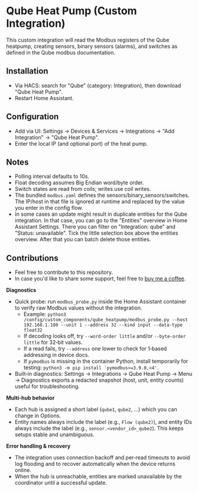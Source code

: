 # Qube Heat Pump (Custom Integration)

This custom integration will read the Modbus registers of the Qube heatpump, creating sensors, binary sensors (alarms), and switches as defined in the Qube modbus documentation.

## Installation
- Via HACS: search for "Qube" (category: Integration), then download "Qube Heat Pump".
- Restart Home Assistant.

## Configuration
- Add via UI: Settings → Devices & Services → Integrations → "Add Integration" → "Qube Heat Pump".
- Enter the local IP (and optional port) of the heat pump.

## Notes
- Polling interval defaults to 10s.
- Float decoding assumes Big Endian word/byte order.
- Switch states are read from coils; writes use coil writes.
- The bundled `modbus.yaml` defines the sensors/binary_sensors/switches. The IP/host in that file is ignored at runtime and replaced by the value you enter in the config flow.
- In some cases an update might result in duplicate entities for the Qube integration. In that case, you can go to the "Entities" overview in Home Assistant Settings. There you can filter on "Integration: qube" and "Status: unavailable". Tick the little selection box above the entities overview. After that you can batch delete those entities.

## Contributions
- Feel free to contribute to this repository.
- In case you'd like to share some support, feel free to [buy me a coffee](https://buymeacoffee.com/mattiegit).

**Diagnostics**
- Quick probe: run `modbus_probe.py` inside the Home Assistant container to verify raw Modbus values without the integration.
  - Example: `python3 /config/custom_components/qube_heatpump/modbus_probe.py --host 192.168.1.100 --unit 1 --address 32 --kind input --data-type float32`
  - If decoding looks off, try `--word-order little` and/or `--byte-order little` for 32‑bit values.
  - If a read fails, try `--address` one lower to check for 1‑based addressing in device docs.
  - If `pymodbus` is missing in the container Python, install temporarily for testing: `python3 -m pip install 'pymodbus>=3.9.0,<4'`.
 - Built‑in diagnostics: Settings → Integrations → Qube Heat Pump → Menu → Diagnostics exports a redacted snapshot (host, unit, entity counts) useful for troubleshooting.

**Multi‑hub behavior**
- Each hub is assigned a short label (`qube1`, `qube2`, …) which you can change in Options.
- Entity names always include the label (e.g., `Flow (qube2)`), and entity IDs always include the label (e.g., `sensor.<vendor_id>_qube2`). This keeps setups stable and unambiguous.

**Error handling & recovery**
- The integration uses connection backoff and per‑read timeouts to avoid log flooding and to recover automatically when the device returns online.
- When the hub is unreachable, entities are marked unavailable by the coordinator until a successful update.
 
  
